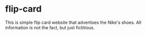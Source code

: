# flip-card
This is simple flip card website that advertises the Nike's shoes. All information is not the fact, but just fictitious.

